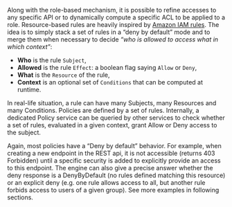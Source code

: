 
Along with the role-based mechanism, it is possible to refine accesses to any specific API or to dynamically compute a specific ACL to be applied to a role.
Resource-based rules are heavily inspired by [Amazon IAM rules](https://docs.aws.amazon.com/IAM/latest/UserGuide/access_policies.html). The idea is to simply stack a set of rules in a “deny by default” mode and to merge them when necessary to decide _“who is allowed to access what in which context”_:

- **Who** is the rule `Subject`,
- **Allowed** is the rule `Effect`: a boolean flag saying `Allow` or `Deny`,
- **What** is the `Resource` of the rule,
- **Context** is an optional set of `Conditions` that can be computed at runtime.

In real-life situation, a rule can have many Subjects, many Resources and many Conditions. Policies are defined by a set of rules. Internally, a dedicated Policy service can be queried by other services to check whether a set of rules, evaluated in a given context, grant Allow or Deny access to the subject.

Again, most policies have a “Deny by default” behavior. For example, when creating a new endpoint in the REST api, it is not accessible (returns 403 Forbidden) until a specific security is added to explicitly provide an access to this endpoint. The engine can also give a precise answer whether the deny response is a DenyByDefault (no rules defined matching this resource) or an explicit deny (e.g. one rule allows access to all, but another rule forbids access to users of a given group). See more examples in following sections.
